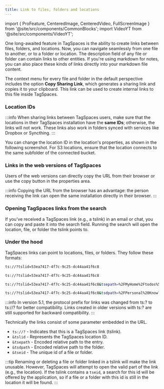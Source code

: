 ```yaml
---
title: Link to files, folders and locations
---
```


import { ProFeature, CenteredImage, CenteredVideo, FullScreenImage } from '@site/src/components/CommonBlocks';
import VideoYT from '@site/src/components/VideoYT';

<ProFeature />

One long-awaited feature in TagSpaces is the ability to create links between files, folders, and locations. Now, you can navigate seamlessly from one file to another, or to a folder or location. The description field of any file or folder can contain links to other entities. If you're using markdown for notes, you can also place these kinds of links directly into your markdown file content.

<VideoYT
    youtubeId="3F2YUKd6rDc"
    title="Using file and folder linking functionality in TagSpaces"
    posterUrl="/media/videoposters/linking-files-and-folders.jpg"
    height={550}
/>

The context menu for every file and folder in the default perspective includes the option **Copy Sharing Link**, which generates a sharing link and copies it to your clipboard. This link can be used to create internal links to this file inside TagSpaces.

<CenteredImage
    caption="Context menu of a file containing the 'Copy Sharing Link' functionality"
    src="/media/copy-sharing-link.png"
/>

### Location IDs

:::info
When sharing links between TagSpaces users, make sure that the locations in their TagSpaces installation have the **same IDs**; otherwise, the links will not work. These links also work in folders synced with services like Dropbox or Syncthing.
:::

You can change the location ID in the location's properties, as shown in the following screenshot. For S3 locations, ensure that the location connects to the same subfolder of the connected bucket.

<CenteredImage
  caption="Changing the location ID"
  src="/media/changing-location-id.png"
  maxWidth="515px"
/>

### Links in the web versions of TagSpaces

Users of the web versions can directly copy the URL from their browser or use the copy button in the properties area.

<CenteredImage
    caption="Sharing link types in the entry properties"
    src="/media/tagspaces-links.png"
    showCaption
/>

:::info
Copying the URL from the browser has an advantage: the person receiving the link can open the same installation directly in their browser.
:::

### Opening TagSpaces links from the search

If you've received a TagSpaces link (e.g., a tslink) in an email or chat, you can copy and paste it into the search field. Running the search will open the location, file, or folder the tslink points to.

<CenteredImage
    caption="Open TS-Links from the search box"
    src="/media/tslinks-in-search.png"
    showCaption
/>

### Under the hood

TagSpaces links can point to locations, files, or folders. They follow these formats:

```bash title="Link to a location"
ts://?tslid=53ea7417-4f7c-9c25-dc44aa41f6c8

ts://?tslid=53ea7417-4f7c-9c25-dc44aa41f6c8
```

```bash title="Sharing link for a file"
ts://?tslid=53ea7417-4f7c-9c25-dc44aa41f6c8&tsepath=%2FMyHome%2Ftodos%5B202109%5D.md
```

```bash title="Sharing link for a folder"
ts://?tslid=53ea7417-4f7c-9c25-dc44aa41f6c8&tsdpath=%2FPersonal%20Knowledge
```

:::info
In version 5.1, the protocol prefix for links was changed from ts:? to ts://? for better compatibility. Links created in older versions with ts:? are still supported for backward compatibility.
:::

Technically the links consist of some parameter embedded in the URL.

- `ts://?` - Indicates that this is a TagSpaces link (tslink).
- `&tslid` - Represents the TagSpaces location ID.
- `&tsepath` - Encoded relative path to the entry.
- `&tsdpath` - Encoded relative path to the folder.
- `&tseid` - The unique id of a file or folder.

:::tip
Renaming or deleting a file or folder linked in a tslink will make the link unusable. However, TagSpaces will attempt to open the valid part of the link (e.g., the location). If the tslink contains a `tseid`, a search for this id will be offered by the application, so if a file or a folder with this id is still in the location it will be found.
:::

